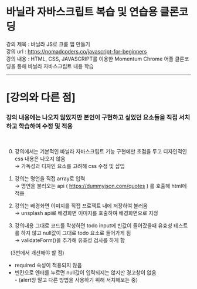 # 바닐라 자바스크립트 복습 및 연습용 클론코딩


강의 제목 : 바닐라 JS로 크롬 앱 만들기<br>
강의 url : https://nomadcoders.co/javascript-for-beginners <br>
강의 내용 : HTML, CSS, JAVASCRIPT를 이용한 Momentum Chrome 어플 클론코딩을 통해 바닐라 자바스크립트 내용 학습 <br>

---

# [강의와 다른 점] 

### 강의 내용에는 나오지 않았지만 본인이 구현하고 싶었던 요소들을 직접 서치하고 학습하여 수정 및 적용
<br>

0. 강의에서는 기본적인 바닐라 자바스크립트 기능 구현에만 초점을 두고 디자인적인 css 내용은 나오지 않음
<br>$\to$ 가독성과 디자인 요소를 고려해 css 수정 및 삽입

1. 강의는 명언을 직접 array로 입력
<br>$\to$ 명언을 불러오는 api ( https://dummyjson.com/quotes ) 를 호출해 html에 적용


2. 강의는 배경화면 이미지를 직접 프로젝트 내에 저장하여 불러옴
<br>$\to$ unsplash api로 배경화면 이미지를 호출하여 배경화면으로 지정<br>

3. 강의내용 그대로 코드를 작성하면 todo input에 빈값이 들어갔을때 유효성 테스트를 하지 않고 null값이 그대로 todo 요소로 들어가게 됨
<br>$\to$ validateForm()을 추가해 유효성 검사를 하게 함 

&nbsp;&nbsp;&nbsp;(3번에서 개선해야 할 점)<br>
* required 속성이 적용되지 않음<br>
* 빈칸으로 엔터를 누르면 null값이 입력되지는 않지만 경고창이 없음 
<br>- (alert창 말고 다른 방법을 사용하기 위해 서치해보는 중)

